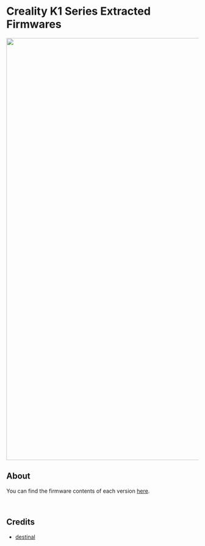 # Creality K1 Series Extracted Firmwares

<img width="1102" src="https://github.com/Guilouz/Creality-K1-and-K1-Max/blob/main/images/Home/Home.png">

## About

You can find the firmware contents of each version [here](https://github.com/Guilouz/Creality-K1-Extracted-Firmwares/commits/main/).

<br />

## Credits

- [destinal](https://www.reddit.com/user/destinal/)

<br />
